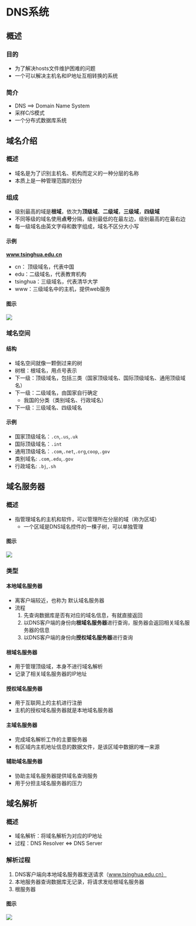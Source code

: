 

# DNS系统


## 概述

### 目的
* 为了解决hosts文件维护困难的问题
* 一个可以解决主机名和IP地址互相转换的系统

### 简介
* DNS ==> Domain Name System
* 采样C/S模式
* 一个分布式数据库系统



## 域名介绍

### 概述
* 域名是为了识别主机名、机构而定义的一种分层的名称
* 本质上是一种管理范围的划分


### 组成
* 级别最高的域是**根域**，依次为**顶级域**、**二级域**，**三级域**，**四级域**
* 不同等级的域名使用**点号**分隔，级别最低的在最左边，级别最高的在最右边
* 每一级域名由英文字母和数字组成，域名不区分大小写

#### 示例
**www.tsinghua.edu.cn**
* cn： 顶级域名，代表中国
* edu：二级域名，代表教育机构
* tsinghua：三级域名，代表清华大学
* www：三级域名中的主机，提供web服务

#### 图示
![](http://picbed.cc12703.com/20210619235425.png)



### 域名空间

#### 结构
* 域名空间就像一颗倒过来的树
* 树根：根域名，用点号表示
* 下一级：顶级域名，包括三类（国家顶级域名、国际顶级域名、通用顶级域名）
* 下一级：二级域名，由国家自行确定
	* 我国的分类（类别域名、行政域名）
* 下一级：三级域名、四级域名

#### 示例
* 国家顶级域名：`.cn`,`.us`,`.uk`
* 国际顶级域名：`.int`
* 通用顶级域名：`.com`,`.net`,`.org`,`coop`,`.gov`
* 类别域名: `.com`,`.edu`,`.gov`
* 行政域名: `.bj`,`.sh`



## 域名服务器

### 概述
* 指管理域名的主机和软件，可以管理所在分层的域（称为区域）
	* 一个区域是DNS域名控件的一棵子树，可以单独管理

#### 图示
![](http://picbed.cc12703.com/20210626000251.png)

### 类型

#### 本地域名服务器
* 离客户端较近，也称为 默认域名服务器
* 流程
	1. 先查询数据库是否有对应的域名信息，有就直接返回
	1. 以DNS客户端的身份向**根域名服务器**进行查询，服务器会返回相关域名服务器的信息
	1. 以DNS客户端的身份向**授权域名服务器**进行查询

#### 根域名服务器
* 用于管理顶级域，本身不进行域名解析
* 记录了相关域名服务器的IP地址

#### 授权域名服务器
* 用于互联网上的主机进行注册
* 主机的授权域名服务器就是本地域名服务器

#### 主域名服务器
* 完成域名解析工作的主要服务器
* 有区域内主机地址信息的数据文件，是该区域中数据的唯一来源

#### 辅助域名服务器
* 协助主域名服务器提供域名查询服务
* 用于分担主域名服务器的压力


## 域名解析

### 概述
* 域名解析：将域名解析为对应的IP地址
* 过程：DNS Resolver <=> DNS Server

### 解析过程
1. DNS客户端向本地域名服务器发送请求（www.tsinghua.edu.cn）
1. 本地服务器查询数据库无记录，将请求发给根域名服务器
1. 根服务器

#### 图示
![](http://picbed.cc12703.com/20210626002430.png)

